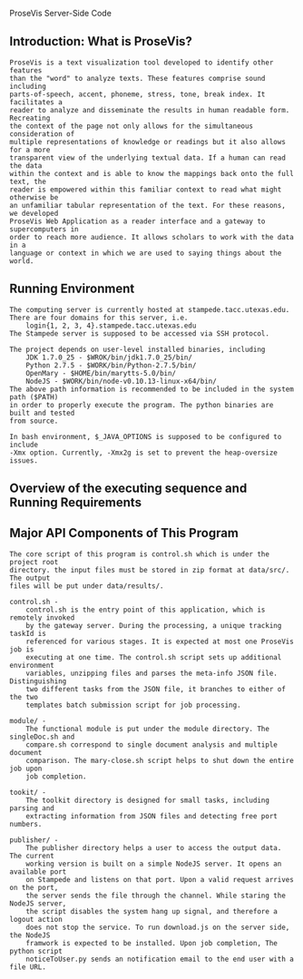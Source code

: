 ProseVis Server-Side Code

Introduction: What is ProseVis?
-------------------------------------------------------------------------------
	ProseVis is a text visualization tool developed to identify other features 
	than the "word" to analyze texts. These features comprise sound including 
	parts-of-speech, accent, phoneme, stress, tone, break index. It facilitates a 
	reader to analyze and disseminate the results in human readable form. Recreating 
	the context of the page not only allows for the simultaneous consideration of 
	multiple representations of knowledge or readings but it also allows for a more 
	transparent view of the underlying textual data. If a human can read the data 
	within the context and is able to know the mappings back onto the full text, the 
	reader is empowered within this familiar context to read what might otherwise be 
	an unfamiliar tabular representation of the text. For these reasons, we developed 
	ProseVis Web Application as a reader interface and a gateway to supercomputers in 
	order to reach more audience. It allows scholars to work with the data in a 
	language or context in which we are used to saying things about the world.


Running Environment 
-------------------------------------------------------------------------------
	The computing server is currently hosted at stampede.tacc.utexas.edu. 
	There are four domains for this server, i.e. 
 		login{1, 2, 3, 4}.stampede.tacc.utexas.edu
	The Stampede server is supposed to be accessed via SSH protocol. 
	
	The project depends on user-level installed binaries, including
		JDK 1.7.0_25 - $WROK/bin/jdk1.7.0_25/bin/
		Python 2.7.5 - $WORK/bin/Python-2.7.5/bin/
		OpenMary - $HOME/bin/marytts-5.0/bin/
		NodeJS - $WORK/bin/node-v0.10.13-linux-x64/bin/
	The above path information is recommended to be included in the system path ($PATH)
	in order to properly execute the program. The python binaries are built and tested 
	from source. 
	
	In bash environment, $_JAVA_OPTIONS is supposed to be configured to include 
	-Xmx option. Currently, -Xmx2g is set to prevent the heap-oversize issues. 


Overview of the executing sequence and Running Requirements
-------------------------------------------------------------------------------


Major API Components of This Program
-------------------------------------------------------------------------------
	The core script of this program is control.sh which is under the project root 
	directory. the input files must be stored in zip format at data/src/. The output
	files will be put under data/results/.  
	
	control.sh - 
		control.sh is the entry point of this application, which is remotely invoked 
		by the gateway server. During the processing, a unique tracking taskId is 
		referenced for various stages. It is expected at most one ProseVis job is 
		executing at one time. The control.sh script sets up additional environment 
		variables, unzipping files and parses the meta-info JSON file. Distinguishing 
		two different tasks from the JSON file, it branches to either of the two 
		templates batch submission script for job processing. 
	
	module/ - 
		The functional module is put under the module directory. The singleDoc.sh and 
		compare.sh correspond to single document analysis and multiple document 
		comparison. The mary-close.sh script helps to shut down the entire job upon 
		job completion. 
	
	tookit/ - 
		The toolkit directory is designed for small tasks, including parsing and 
		extracting information from JSON files and detecting free port numbers. 
	
	publisher/ - 
		The publisher directory helps a user to access the output data. The current 
		working version is built on a simple NodeJS server. It opens an available port 
		on Stampede and listens on that port. Upon a valid request arrives on the port, 
		the server sends the file through the channel. While staring the NodeJS server, 
		the script disables the system hang up signal, and therefore a logout action 
		does not stop the service. To run download.js on the server side, the NodeJS 
		framwork is expected to be installed. Upon job completion, The python script 
		noticeToUser.py sends an notification email to the end user with a file URL.
	